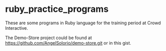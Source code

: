 ruby_practice_programs
======================

These are some programs in Ruby language for the training period at Crowd Interactive.

The Demo-Store project could be found at https://github.com/AngelSolorio/demo-store.git or in this gist.
